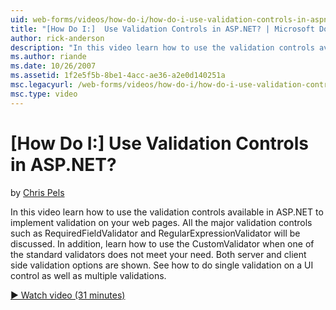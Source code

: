 ```yaml
---
uid: web-forms/videos/how-do-i/how-do-i-use-validation-controls-in-aspnet
title: "[How Do I:]  Use Validation Controls in ASP.NET? | Microsoft Docs"
author: rick-anderson
description: "In this video learn how to use the validation controls available in ASP.NET to implement validation on your web pages. All the major validation controls such..."
ms.author: riande
ms.date: 10/26/2007
ms.assetid: 1f2e5f5b-8be1-4acc-ae36-a2e0d140251a
msc.legacyurl: /web-forms/videos/how-do-i/how-do-i-use-validation-controls-in-aspnet
msc.type: video
---
```

[How Do I:]  Use Validation Controls in ASP.NET?
====================
by [Chris Pels](https://twitter.com/chrispels)

In this video learn how to use the validation controls available in ASP.NET to implement validation on your web pages. All the major validation controls such as RequiredFieldValidator and RegularExpressionValidator will be discussed. In addition, learn how to use the CustomValidator when one of the standard validators does not meet your need. Both server and client side validation options are shown. See how to do single validation on a UI control as well as multiple validations.

[&#9654; Watch video (31 minutes)](https://channel9.msdn.com/Blogs/ASP-NET-Site-Videos/how-do-i-use-validation-controls-in-aspnet)
